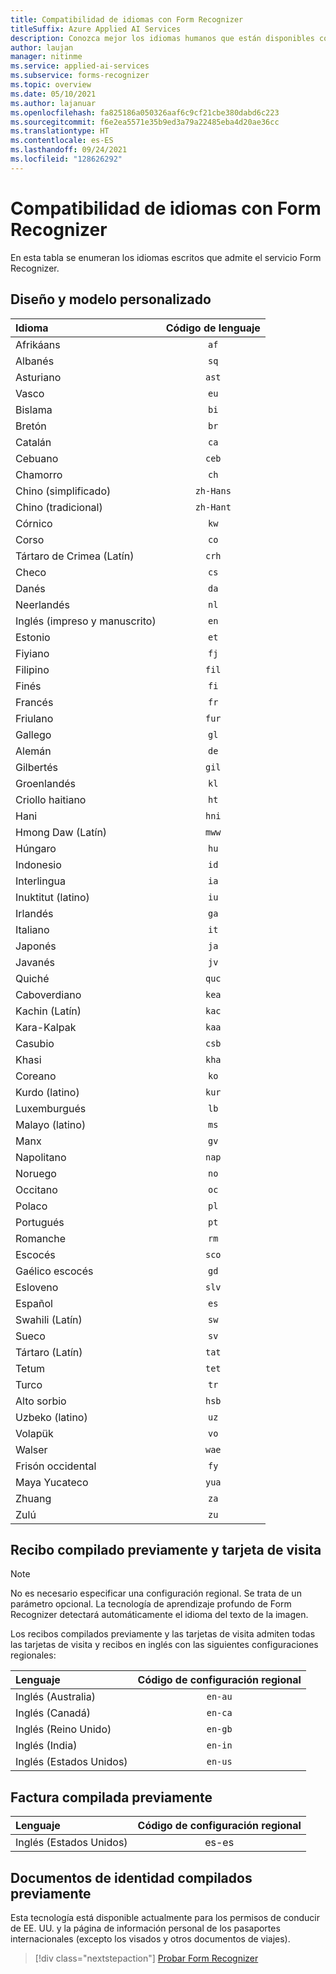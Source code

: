```yaml
---
title: Compatibilidad de idiomas con Form Recognizer
titleSuffix: Azure Applied AI Services
description: Conozca mejor los idiomas humanos que están disponibles con Form Recognizer.
author: laujan
manager: nitinme
ms.service: applied-ai-services
ms.subservice: forms-recognizer
ms.topic: overview
ms.date: 05/10/2021
ms.author: lajanuar
ms.openlocfilehash: fa825186a050326aaf6c9cf21cbe380dabd6c223
ms.sourcegitcommit: f6e2ea5571e35b9ed3a79a22485eba4d20ae36cc
ms.translationtype: HT
ms.contentlocale: es-ES
ms.lasthandoff: 09/24/2021
ms.locfileid: "128626292"
---
```

# <a name="language-support-for-form-recognizer"></a>Compatibilidad de idiomas con Form Recognizer

 En esta tabla se enumeran los idiomas escritos que admite el servicio Form Recognizer.

<!-- markdownlint-disable MD001 -->
<!-- markdownlint-disable MD024 -->

## <a name="layout-and-custom-model"></a>Diseño y modelo personalizado

|Idioma| Código de lenguaje |
|:-----|:----:|
|Afrikáans|`af`|
|Albanés |`sq`|
|Asturiano |`ast`|
|Vasco  |`eu`|
|Bislama   |`bi`|
|Bretón    |`br`|
|Catalán    |`ca`|
|Cebuano    |`ceb`|
|Chamorro  |`ch`|
|Chino (simplificado) | `zh-Hans`|
|Chino (tradicional) | `zh-Hant`|
|Córnico     |`kw`|
|Corso      |`co`|
|Tártaro de Crimea (Latín)  |`crh`|
|Checo | `cs` |
|Danés | `da` |
|Neerlandés | `nl` |
|Inglés (impreso y manuscrito) | `en` |
|Estonio  |`et`|
|Fiyiano |`fj`|
|Filipino  |`fil`|
|Finés | `fi` |
|Francés | `fr` |
|Friulano  | `fur` |
|Gallego   | `gl` |
|Alemán | `de` |
|Gilbertés    | `gil` |
|Groenlandés   | `kl` |
|Criollo haitiano  | `ht` |
|Hani  | `hni` |
|Hmong Daw (Latín) | `mww` |
|Húngaro | `hu` |
|Indonesio   | `id` |
|Interlingua  | `ia` |
|Inuktitut (latino)  | `iu`  |
|Irlandés    | `ga` |
|Italiano | `it` |
|Japonés | `ja` |
|Javanés | `jv` |
|Quiché  | `quc` |
|Caboverdiano | `kea` |
|Kachin (Latín) | `kac` |
|Kara-Kalpak | `kaa` |
|Casubio | `csb` |
|Khasi  | `kha` |
|Coreano | `ko` |
|Kurdo (latino) | `kur` |
|Luxemburgués  | `lb` |
|Malayo (latino)  | `ms` |
|Manx  | `gv` |
|Napolitano   | `nap` |
|Noruego | `no` |
|Occitano | `oc` |
|Polaco | `pl` |
|Portugués | `pt` |
|Romanche  | `rm` |
|Escocés  | `sco` |
|Gaélico escocés  | `gd` |
|Esloveno  | `slv` |
|Español | `es` |
|Swahili (Latín)  | `sw` |
|Sueco | `sv` | 
|Tártaro (Latín)  | `tat` |
|Tetum    | `tet` |
|Turco | `tr` |
|Alto sorbio  | `hsb` |
|Uzbeko (latino)     | `uz` |
|Volapük   | `vo` |
|Walser    | `wae` |
|Frisón occidental | `fy` |
|Maya Yucateco | `yua` |
|Zhuang | `za` |
|Zulú  | `zu` |

## <a name="prebuilt-receipt-and-business-card"></a>Recibo compilado previamente y tarjeta de visita

>[!NOTE]
 > No es necesario especificar una configuración regional. Se trata de un parámetro opcional. La tecnología de aprendizaje profundo de Form Recognizer detectará automáticamente el idioma del texto de la imagen.

Los recibos compilados previamente y las tarjetas de visita admiten todas las tarjetas de visita y recibos en inglés con las siguientes configuraciones regionales:

|Lenguaje| Código de configuración regional |
|:-----|:----:|
|Inglés (Australia)|`en-au`|
|Inglés (Canadá)|`en-ca`|
|Inglés (Reino Unido)|`en-gb`|
|Inglés (India)|`en-in`|
|Inglés (Estados Unidos)| `en-us`|

## <a name="prebuilt-invoice"></a>Factura compilada previamente

Lenguaje| Código de configuración regional |
|:-----|:----:|
|Inglés (Estados Unidos)|es-es|

## <a name="prebuilt-identity-documents"></a>Documentos de identidad compilados previamente

Esta tecnología está disponible actualmente para los permisos de conducir de EE. UU. y la página de información personal de los pasaportes internacionales (excepto los visados y otros documentos de viajes).

> [!div class="nextstepaction"]
> [Probar Form Recognizer](https://aka.ms/fott-2.1-ga)
